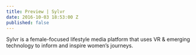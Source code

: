 ```yaml
---
title: Preview | Sylvr
date: 2016-10-03 18:53:00 Z
published: false
---
```


Sylvr is a female-focused lifestyle media platform that uses VR & emerging technology to inform and inspire women’s journeys.